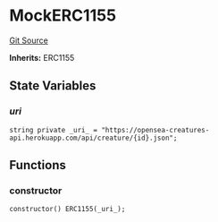 # MockERC1155
[Git Source](https://github.com/Mill1995/VABDAO/blob/c1ade743ae4227c63e3d49544ad80f6b569b00da/contracts/mocks/MockERC1155.sol)

**Inherits:**
ERC1155


## State Variables
### _uri_

```solidity
string private _uri_ = "https://opensea-creatures-api.herokuapp.com/api/creature/{id}.json";
```


## Functions
### constructor


```solidity
constructor() ERC1155(_uri_);
```

